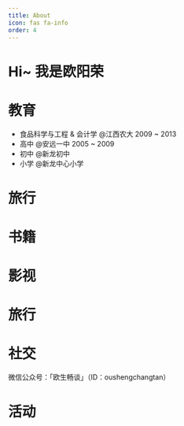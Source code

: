 ```yaml
---
title: About
icon: fas fa-info
order: 4
---
```



# Hi~ 我是欧阳荣


# 教育

- 食品科学与工程 & 会计学 @江西农大 2009 ~ 2013
- 高中 @安远一中 2005 ~ 2009
- 初中 @新龙初中
- 小学 @新龙中心小学


# 旅行



# 书籍



# 影视



# 旅行




# 社交


微信公众号：「欧生畅谈」（ID：oushengchangtan）


# 活动

